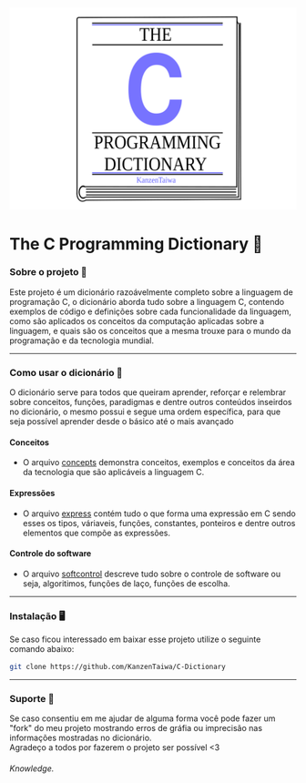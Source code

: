 ![Dictionary](./assets/Book-US_EN.png)  

# The C Programming Dictionary 📘

### Sobre o projeto 📃 
 Este projeto é um dicionário razoávelmente completo sobre a linguagem de programação C, o dicionário aborda tudo sobre a linguagem C, contendo
exemplos de código e definições sobre cada funcionalidade da linguagem, como são aplicados os conceitos da computação aplicadas sobre a linguagem,
e quais são os conceitos que a mesma trouxe para o mundo da programação e da tecnologia mundial.
___

### Como usar o dicionário 📖
 O dicionário serve para todos que queiram aprender, reforçar e relembrar sobre conceitos, funções, paradigmas e dentre outros conteúdos inseirdos
no dicionário, o mesmo possui e segue uma ordem específica, para que seja possível aprender desde o básico até o mais avançado
 
#### Conceitos
 - O arquivo [concepts](./concepts.md) demonstra conceitos, exemplos e conceitos da área da tecnologia que são aplicáveis a linguagem C.

#### Expressões
 - O arquivo [express](./express.md) contém tudo o que forma uma expressão em C sendo esses os tipos, váriaveis, funções, constantes, ponteiros
e dentre outros elementos que compõe as expressões.
 
#### Controle do software
 - O arquivo [softcontrol](./softcontrol.md) descreve tudo sobre o controle de software ou seja, algoritimos, funções de laço, funções de escolha.
___

### Instalação 🖥️
 Se caso ficou interessado em baixar esse projeto utilize o seguinte comando abaixo:

```sh
git clone https://github.com/KanzenTaiwa/C-Dictionary
```
___

### Suporte 💪

 Se caso consentiu em me ajudar de alguma forma você pode fazer um "fork" do meu projeto mostrando erros de gráfia ou imprecisão nas informações
mostradas no dicionário.  
 Agradeço a todos por fazerem o projeto ser possível <3

###### Knowledge.
